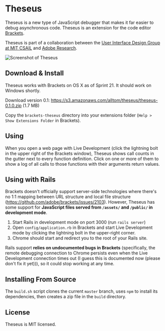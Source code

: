 Theseus
=======

Theseus is a new type of JavaScript debugger that makes it far easier to debug asynchronous code. Theseus is an extension for the code editor [Brackets](https://github.com/adobe/brackets).

Theseus is part of a collaboration between the [User Interface Design Group at MIT CSAIL](http://groups.csail.mit.edu/uid/) and [Adobe Research](http://research.adobe.com/).

![Screenshot of Theseus](https://raw.github.com/adobe-research/theseus/gh-pages/screenshot.png)

Download & Install
------------------

Theseus works with Brackets on OS X as of Sprint 21. It should work on Windows shortly.

Download version 0.1: https://s3.amazonaws.com/alltom/theseus/theseus-0.1.0.zip (1.7 MB)

Copy the `brackets-theseus` directory into your extensions folder (`Help > Show Extensions Folder` in Brackets).

Using
-----

When you open a web page with Live Development (click the lightning bolt in the upper right of the Brackets window), Theseus shows call counts in the gutter next to every function definition. Click on one or more of them to show a log of all calls to those functions with their arguments return values.

Using with Rails
----------------

Brackets doesn't officially support server-side technologies where there's no 1:1 mapping between URL structure and local file structure (https://github.com/adobe/brackets/issues/2103). However, Theseus has some support for **JavaScript files served from `/assets/` and `/public/` in development mode**.

1. Start Rails in development mode on port 3000 (run `rails server`)
2. Open `config/application.rb` in Brackets and start Live Development mode by clicking the lightning bolt in the upper-right corner.
3. Chrome should start and redirect you to the root of your Rails site.

Rails support **relies on undocumented bugs in Brackets** (specifically, the remote debugging connection to Chrome persists even when the Live Development connection times out (I guess this is documented now (please don't fix it yet))), so it could stop working at any time.

Installing From Source
----------------------

The `build.sh` script clones the current `master` branch, uses `npm` to install its dependencies, then creates a zip file in the `build` directory.

License
-------

Theseus is MIT licensed.
